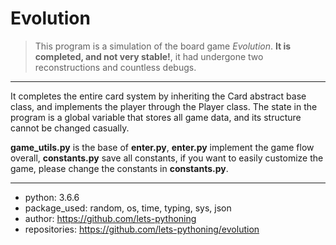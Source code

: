 # Evolution

> This program is a simulation of the board game *Evolution*. **It is completed, and not very stable!**, it had undergone two reconstructions and countless debugs.

---

It completes the entire card system by inheriting the Card abstract base class, and implements the player through the Player class. The state in the program is a global variable that stores all game data, and its structure cannot be changed casually.

**game_utils.py** is the base of **enter.py**, **enter.py** implement the game flow overall, **constants.py** save all constants, if you want to easily customize the game, please change the constants in **constants.py**.

---

- python: 3.6.6
- package_used: random, os, time, typing, sys, json
- author: https://github.com/lets-pythoning
- repositories: https://github.com/lets-pythoning/evolution

